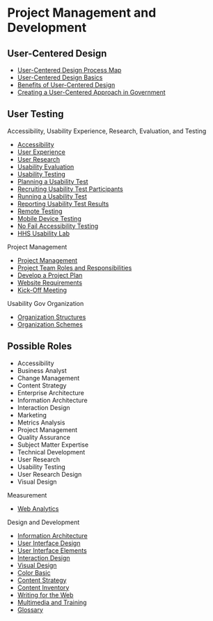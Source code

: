 # Project Management and Development

## User-Centered Design

* [User-Centered Design Process Map](http://www.usability.gov/how-to-and-tools/resources/ucd-map.html)
* [User-Centered Design Basics](http://www.usability.gov/what-and-why/user-centered-design.html)
* [Benefits of User-Centered Design](http://www.usability.gov/what-and-why/benefits-of-ucd.html)
* [Creating a User-Centered Approach in Government](http://www.usability.gov/what-and-why/user-centered-government.html)

## User Testing

Accessibility, Usability Experience, Research, Evaluation, and Testing
* [Accessibility](http://www.usability.gov/what-and-why/accessibility.html)
* [User Experience](http://www.usability.gov/what-and-why/user-experience.html)
* [User Research](http://www.usability.gov/what-and-why/user-research.html)
* [Usability Evaluation](http://www.usability.gov/what-and-why/usability-evaluation.html)
* [Usability Testing](http://www.usability.gov/how-to-and-tools/methods/usability-testing.html)
* [Planning a Usability Test](http://www.usability.gov/how-to-and-tools/methods/planning-usability-testing.html)
* [Recruiting Usability Test Participants](http://www.usability.gov/how-to-and-tools/methods/recruiting-usability-test-participants.html)
* [Running a Usability Test](http://www.usability.gov/how-to-and-tools/methods/running-usability-tests.html)
* [Reporting Usability Test Results](http://www.usability.gov/how-to-and-tools/methods/reporting-usability-test-results.html)
* [Remote Testing](http://www.usability.gov/how-to-and-tools/methods/remote-testing.html)
* [Mobile Device Testing](http://www.usability.gov/how-to-and-tools/methods/mobile-device-testing.html)
* [No Fail Accessibility Testing](http://www.usability.gov/how-to-and-tools/resources/multimedia-and-trainings/no-fail-accessibility-testing.html)
* [HHS Usability Lab](http://www.usability.gov/how-to-and-tools/guidance/hhs-usability-lab.html)

Project Management
* [Project Management](http://www.usability.gov/what-and-why/project-management.html)
* [Project Team Roles and Responsibilities](http://www.usability.gov/how-to-and-tools/methods/project-team.html)
* [Develop a Project Plan](http://www.usability.gov/how-to-and-tools/methods/develop-plan.html)
* [Website Requirements](http://www.usability.gov/how-to-and-tools/methods/requirements.html)
* [Kick-Off Meeting](http://www.usability.gov/how-to-and-tools/methods/kick-off-meeting.html)

Usability Gov Organization
* [Organization Structures](http://www.usability.gov/how-to-and-tools/methods/organization-structures.html)
* [Organization Schemes](http://www.usability.gov/how-to-and-tools/methods/organization-schemes.html)

## Possible Roles

* Accessibility
* Business Analyst
* Change Management
* Content Strategy
* Enterprise Architecture
* Information Architecture
* Interaction Design
* Marketing
* Metrics Analysis
* Project Management
* Quality Assurance
* Subject Matter Expertise
* Technical Development
* User Research
* Usability Testing
* User Research Design
* Visual Design

Measurement
* [Web Analytics](http://www.usability.gov/what-and-why/web-analytics.html)

Design and Development
* [Information Architecture](http://www.usability.gov/what-and-why/information-architecture.html)
* [User Interface Design](http://www.usability.gov/what-and-why/user-interface-design.html)
* [User Interface Elements](http://www.usability.gov/how-to-and-tools/methods/user-interface-elements.html)
* [Interaction Design](http://www.usability.gov/what-and-why/interaction-design.html)
* [Visual Design](http://www.usability.gov/what-and-why/visual-design.html)
* [Color Basic](http://www.usability.gov/how-to-and-tools/methods/color-basics.html)
* [Content Strategy](http://www.usability.gov/what-and-why/content-strategy.html)
* [Content Inventory](http://www.usability.gov/how-to-and-tools/methods/content-inventory.html)
* [Writing for the Web](http://www.usability.gov/how-to-and-tools/methods/writing-for-the-web.html)
* [Multimedia and Training](http://www.usability.gov/how-to-and-tools/resources/multimedia-and-trainings.html)
* [Glossary](http://www.usability.gov/what-and-why/glossary/index.html)

